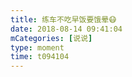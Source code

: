 ```yaml
---
title: 练车不吃早饭要饿晕😷
date: 2018-08-14 09:41:04
mCategories: [说说]
type: moment
time: t094104
---
```


<div id="pics-20180814094104"></div>

<script src="/lib/moment/pics.js"></script>
<script>
var data = [
    {"link": "2018-08-14_000000.jpeg", "type": "shuoshuo"}
];
picsRender(data, "pics-20180814094104");
</script>
